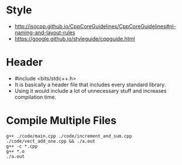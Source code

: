 # Style
- http://isocpp.github.io/CppCoreGuidelines/CppCoreGuidelines#nl-naming-and-layout-rules
- https://google.github.io/styleguide/cppguide.html

# Header
- #include <bits/stdc++.h>
- It is basically a header file that includes every standard library.
- Using it would include a lot of unnecessary stuff and increases compilation time.

# Compile Multiple Files
    g++ ./code/main.cpp ./code/increment_and_sum.cpp ./code/vect_add_one.cpp && ./a.out
    g++ -c *.cpp
    g++ *.o
    ./a.out

